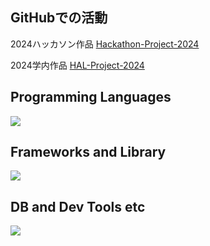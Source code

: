 ## GitHubでの活動

2024ハッカソン作品
[Hackathon-Project-2024](https://github.com/Hackathon-Project-2024)

2024学内作品
[HAL-Project-2024](https://github.com/HAL-Project-2024)

## Programming Languages

<img src="https://skillicons.dev/icons?i=html,css,js,typescript,python,c,cpp,php" /> <br />

## Frameworks and Library

<img src="https://skillicons.dev/icons?i=react,next,vue,laravel,flask,materialui,tailwind," /> <br />

## DB and Dev Tools etc

<img src="https://skillicons.dev/icons?i=mysql,postgresql,docker,git,github,npm,postman,vscode,azure,figma," /> <br />
